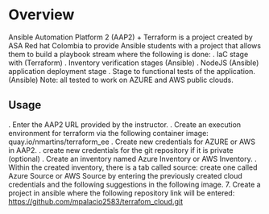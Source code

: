 # Overview

Ansible Automation Platform 2 (AAP2) + Terraform is a project created by ASA Red hat Colombia to provide Ansible students with a project that allows them to build a playbook stream where the following is done:
. IaC stage with (Terraform)
. Inventory verification stages (Ansible)
. NodeJS (Ansible) application deployment stage
. Stage to functional tests of the application. (Ansible)
Note: all tested to work on AZURE and AWS public clouds.

Usage
---------

. Enter the AAP2 URL provided by the instructor.
. Create an execution environment for terraform via the following container image: quay.io/nmartins/terraform_ee
. Create new credentials for AZURE or AWS in AAP2.
. create new credentials for the git repository if it is private (optional)
. Create an inventory named Azure Inventory or AWS Inventory.
. Within the created inventory, there is a tab called source: create one called Azure Source or AWS Source by entering the        previously created cloud credentials and the following suggestions in the following image.
7. Create a project in ansible where the following repository link will be entered: https://github.com/mpalacio2583/terrafom_cloud.git
